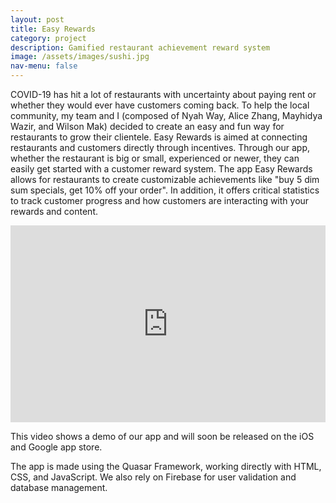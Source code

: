 ```yaml
---
layout: post
title: Easy Rewards
category: project
description: Gamified restaurant achievement reward system
image: /assets/images/sushi.jpg
nav-menu: false
---
```


COVID-19 has hit a lot of restaurants with uncertainty about paying rent or whether they would ever have customers coming back. To help the local community, my team and I (composed of Nyah Way, Alice Zhang, Mayhidya Wazir, and Wilson Mak) decided to create an easy and fun way for restaurants to grow their clientele. Easy Rewards is aimed at connecting restaurants and customers directly through incentives. Through our app, whether the restaurant is big or small, experienced or newer, they can easily get started with a customer reward system. The app Easy Rewards allows for restaurants to create customizable achievements like "buy 5 dim sum specials, get 10% off your order". In addition, it offers critical statistics to track customer progress and how customers are interacting with your rewards and content.

<iframe width="100%" height="315" src="https://www.youtube.com/embed/etYaIHIUFG8" frameborder="0" allowfullscreen></iframe>

This video shows a demo of our app and will soon be released on the iOS and Google app store.

The app is made using the Quasar Framework, working directly with HTML, CSS, and JavaScript. We also rely on Firebase for user validation and database management.